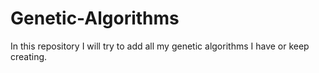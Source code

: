 # Genetic-Algorithms
In this repository I will try to add all my genetic algorithms I have or keep creating.
